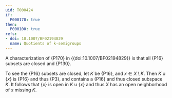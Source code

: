 ```yaml
---
uid: T000424
if:
  P000170: true
then:
  P000100: true
refs: 
- doi: 10.1007/BF02194829
  name: Quotients of k-semigroups
---
```


A characterization of {P170} in {{doi:10.1007/BF02194829}}
is that all {P16} subsets are closed and {P130}.

To see the {P16} subsets are closed, let $K$ be {P16}, and $x\in X\setminus K$.
Then $K\cup\{x\}$ is {P16} and thus {P3}, and contains a {P16} and thus
closed subspace $K$. It follows that $\{x\}$ is open in $K\cup\{x\}$ and thus
$X$ has an open neighborhood of $x$ missing $K$.
